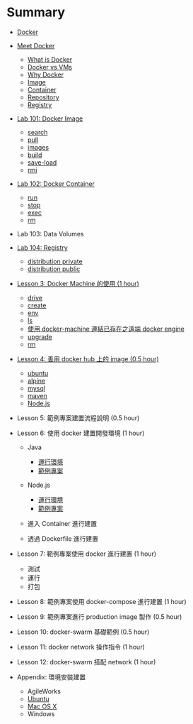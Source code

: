 Summary
=======

<!--
```
- Lab 1*: Basic
  ... docker/basic/101-...

- Lab 2*: OS
  ... docker/os/201-...

- Lab 3*: Web Server
  ... docker/web/301-...

- Lab 4*: Database
  ... docker/db/401-...

- Lab 5*: Application
  ... docker/app/501-...

- Lab 6*: Development
... docker/dev/601-...

- Lab 7*: Project
  ... docker/project/701-...
```
-->

-	[Docker](docker/README.md)

-	[Meet Docker](docker/000-intro/README.md)

	-	[What is Docker](docker/000-intro/what/README.md)
	-	[Docker vs VMs](docker/000-intro/compare/README.md)
	-	[Why Docker](docker/000-intro/why/README.md)
	-	[Image](docker/000-intro/image/README.md)
	-	[Container](docker/000-intro/container/README.md)
	-	[Repository](docker/000-intro/repository/README.md)
	-	[Registry](docker/000-intro/registry/README.md)

-	[Lab 101: Docker Image](docker/basic/101-image/README.md)

	-	[search](docker/basic/101-image/search/README.md)
	-	[pull](docker/basic/101-image/pull/README.md)
	-	[images](docker/basic/101-image/images/README.md)
	-	[build](docker/basic/101-image/build/README.md)
	-	[save-load](docker/basic/101-image/save-load/README.md)
	-	[rmi](docker/basic/101-image/rmi/README.md)

-	[Lab 102: Docker Container](docker/basic/102-container/README.md)

	-	[run](docker/basic/102-container/run/README.md)
	-	[stop](docker/basic/102-container/stop/README.md)
	-	[exec](docker/basic/102-container/exec/README.md)
	-	[rm](docker/basic/102-container/rm/README.md)

- Lab 103: Data Volumes

- [Lab 104: Registry](docker/basic/104-registry/README.md)

	-	[distribution private](docker/basic/104-registry/distribution-private/README.md)
	-	[distribution public](docker/basic/104-registry/distribution-public/README.md)

-	[Lesson 3: Docker Machine 的使用 (1 hour)](docker/machine/README.md)

	-	[drive](docker/machine/drive/README.md)
	-	[create](docker/machine/create/README.md)
	-	[env](docker/machine/env/README.md)
	-	[ls](docker/machine/ls/README.md)
	-	[使用 docker-machine 連結已存在之遠端 docker engine](docker/machine/exist-remote-docker/README.md)
	-	[upgrade](docker/machine/upgrade/README.md)
	-	[rm](docker/machine/rm/README.md)

-	[Lesson 4: 善用 docker hub 上的 image (0.5 hour)](docker/hub/README.md)

	-	[ubuntu](docker/hub/ubuntu/README.md)
	-	[alpine](docker/hub/alpine/README.md)
	-	[mysql](docker/hub/mysql/README.md)
	-	[maven](docker/hub/maven/README.md)
	-	[Node.js](docker/hub/nodejs/README.md)

-	Lesson 5: 範例專案建置流程說明 (0.5 hour)

-	Lesson 6: 使用 docker 建置開發環境 (1 hour)

	-	Java

		-	[運行環境](docker/sample-project/java/environment/README.md)
		-	[範例專案](docker/sample-project/java/project/README.md)

	-	Node.js

		-	[運行環境](docker/sample-project/nodejs/environment/README.md)
		-	[範例專案](docker/sample-project/nodejs/project/README.md)

	-	進入 Container 進行建置

	-	透過 Dockerfile 進行建置

-	Lesson 7: 範例專案使用 docker 進行建置 (1 hour)

	-	測試
	-	運行
	-	打包

-	Lesson 8: 範例專案使用 docker-compose 進行建置 (1 hour)

-	Lesson 9: 範例專案進行 production image 製作 (0.5 hour)

-	Lesson 10: docker-swarm 基礎範例 (0.5 hour)

-	Lesson 11: docker network 操作指令 (1 hour)

-	Lesson 12: docker-swarm 搭配 network (1 hour)

-	Appendix: 環境安裝建置

	-	AgileWorks
	-	[Ubuntu](docker/install/ubuntu/README.md)
	-	[Mac OS X](docker/install/osx/README.md)
	-	Windows
